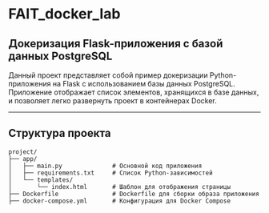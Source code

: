 # FAIT_docker_lab

## Докеризация Flask-приложения с базой данных PostgreSQL

Данный проект представляет собой пример докеризации Python-приложения на Flask с использованием базы данных PostgreSQL. Приложение отображает список элементов, хранящихся в базе данных, и позволяет легко развернуть проект в контейнерах Docker.

---

## Структура проекта

```plaintext
project/
├── app/
│   ├── main.py              # Основной код приложения
│   ├── requirements.txt     # Список Python-зависимостей
│   └── templates/
│       └── index.html       # Шаблон для отображения страницы
├── Dockerfile               # Dockerfile для сборки образа приложения
├── docker-compose.yml       # Конфигурация для Docker Compose

